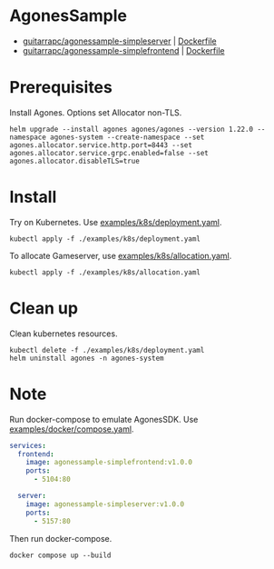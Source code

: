 # AgonesSample

* [guitarrapc/agonessample-simpleserver](https://hub.docker.com/r/guitarrapc/agonessample-simpleserver) | [Dockerfile](https://github.com/guitarrapc/AgonesSample/blob/main/src/SimpleServer/Dockerfile)
* [guitarrapc/agonessample-simplefrontend](https://hub.docker.com/r/guitarrapc/agonessample-simplefrontend) | [Dockerfile](https://github.com/guitarrapc/AgonesSample/blob/main/src/SimpleFrontEnd/Dockerfile)

# Prerequisites

Install Agones. Options set Allocator non-TLS.

```shell
helm upgrade --install agones agones/agones --version 1.22.0 --namespace agones-system --create-namespace --set agones.allocator.service.http.port=8443 --set agones.allocator.service.grpc.enabled=false --set agones.allocator.disableTLS=true
```

# Install

Try on Kubernetes. Use [examples/k8s/deployment.yaml](https://github.com/guitarrapc/AgonesSample/blob/main/examples/k8s/deployment.yaml).

```shell
kubectl apply -f ./examples/k8s/deployment.yaml
```

To allocate Gameserver, use [examples/k8s/allocation.yaml](https://github.com/guitarrapc/AgonesSample/blob/main/examples/k8s/allocation.yaml).

```shell
kubectl apply -f ./examples/k8s/allocation.yaml
```

# Clean up

Clean kubernetes resources.

```shell
kubectl delete -f ./examples/k8s/deployment.yaml
helm uninstall agones -n agones-system
```

# Note

Run docker-compose to emulate AgonesSDK. Use [examples/docker/compose.yaml](https://github.com/guitarrapc/AgonesSample/blob/main/examples/docker/compose.yaml).

```yaml
services:
  frontend:
    image: agonessample-simplefrontend:v1.0.0
    ports:
      - 5104:80

  server:
    image: agonessample-simpleserver:v1.0.0
    ports:
      - 5157:80
```

Then run docker-compose.

```shell
docker compose up --build
```
